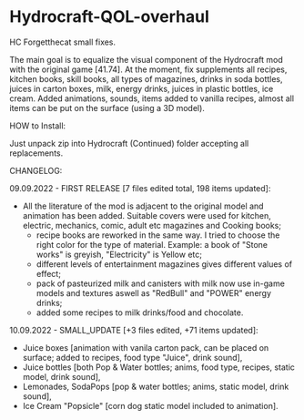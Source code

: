 # Hydrocraft-QOL-overhaul
HC Forgetthecat small fixes.

The main goal is to equalize the visual component of the Hydrocraft mod with the original game [41.74]. At the moment, fix supplements all recipes, kitchen books, skill books, all types of magazines, drinks in soda bottles, juices in carton boxes, milk, energy drinks, juices in plastic bottles, ice cream. Added animations, sounds, items added to vanilla recipes, almost all items can be put on the surface (using a 3D model).

HOW to Install:

Just unpack zip into Hydrocraft (Continued) folder accepting all replacements.

CHANGELOG:

09.09.2022 - FIRST RELEASE [7 files edited total, 198 items updated]:
- All the literature of the mod is adjacent to the original model and animation has been added. Suitable covers were used for kitchen, electric, mechanics, comic, adult
	etc magazines and Cooking books;
	+ recipe books are reworked in the same way. I tried to choose the right color for the type of material. Example: a book of "Stone works" is greyish, "Electricity" is Yellow etc;
	+ different levels of entertainment magazines gives different values of effect;
	+ pack of pasteurized milk and canisters with milk now use in-game models and textures aswell as "RedBull" and "POWER" energy drinks;
	+ added some recipes to milk drinks/food and chocolate.
	
10.09.2022 - SMALL_UPDATE [+3 files edited, +71 items updated]:
- Juice boxes [animation with vanila carton pack, can be placed on surface; added to recipes, food type "Juice", drink sound], 
- Juice bottles [both Pop & Water bottles; anims, food type, recipes, static model, drink sound], 
- Lemonades, SodaPops [pop & water bottles; anims, static model, drink sound], 
- Ice Cream "Popsicle" [corn dog static model included to animation].
